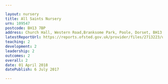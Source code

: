 ```yaml
---

layout: nursery
title: All Saints Nursery
urn: 109547
postcode: BH13 7BP
address: Church Hall, Western Road,Branksome Park, Poole, Dorset, BH13 7BP
latestReportUrl: https://reports.ofsted.gov.uk/provider/files/2713223/urn/109547.pdf
teaching: 2
development: 2
leadership: 2
outcomes: 2
overall: 2
date: 01 April 2018 
datePublish: 6 July 2017

---
```


